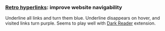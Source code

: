 ### [Retro hyperlinks](https://github.com/pnppl/userscripts/blob/master/retro-hyperlinks.js): improve website navigability
Underline all links and turn them blue. Underline disappears on hover, and visited links turn purple. Seems to play well with [Dark Reader](https://darkreader.org/) extension.

